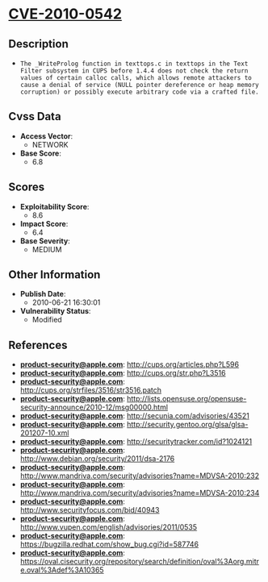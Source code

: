 
# [CVE-2010-0542](https://cve.mitre.org/cgi-bin/cvename.cgi?name=CVE-2010-0542)

## Description

- `The _WriteProlog function in texttops.c in texttops in the Text Filter subsystem in CUPS before 1.4.4 does not check the return values of certain calloc calls, which allows remote attackers to cause a denial of service (NULL pointer dereference or heap memory corruption) or possibly execute arbitrary code via a crafted file.`

## Cvss Data

- **Access Vector**:
  - NETWORK
- **Base Score**:
  - 6.8

## Scores

- **Exploitability Score**:
  - 8.6
- **Impact Score**:
  - 6.4
- **Base Severity**:
  - MEDIUM

## Other Information

- **Publish Date**:
  - 2010-06-21 16:30:01
- **Vulnerability Status**:
  - Modified

## References

- **product-security@apple.com**: http://cups.org/articles.php?L596
- **product-security@apple.com**: http://cups.org/str.php?L3516
- **product-security@apple.com**: http://cups.org/strfiles/3516/str3516.patch
- **product-security@apple.com**: http://lists.opensuse.org/opensuse-security-announce/2010-12/msg00000.html
- **product-security@apple.com**: http://secunia.com/advisories/43521
- **product-security@apple.com**: http://security.gentoo.org/glsa/glsa-201207-10.xml
- **product-security@apple.com**: http://securitytracker.com/id?1024121
- **product-security@apple.com**: http://www.debian.org/security/2011/dsa-2176
- **product-security@apple.com**: http://www.mandriva.com/security/advisories?name=MDVSA-2010:232
- **product-security@apple.com**: http://www.mandriva.com/security/advisories?name=MDVSA-2010:234
- **product-security@apple.com**: http://www.securityfocus.com/bid/40943
- **product-security@apple.com**: http://www.vupen.com/english/advisories/2011/0535
- **product-security@apple.com**: https://bugzilla.redhat.com/show_bug.cgi?id=587746
- **product-security@apple.com**: https://oval.cisecurity.org/repository/search/definition/oval%3Aorg.mitre.oval%3Adef%3A10365
